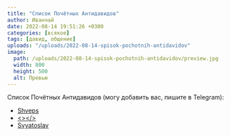 ```yaml
---
title: "Список Почётных Антидавидов"
author: Иванчай
date: 2022-08-14 19:51:26 +0300
categories: [всякое]
tags: [давид, общение]
uploads: "/uploads/2022-08-14-spisok-pochotnih-antidavidov"
image:
  path: /uploads/2022-08-14-spisok-pochotnih-antidavidov/preview.jpg
  width: 800
  height: 500
  alt: Превью
---
```


Список Почётных Антидавидов (могу добавить вас, пишите в Telegram):

- [Shveps](https://t.me/VovaKababik)
- [<></>](https://t.me/Orbulon)
- [Svyatoslav](https://t.me/svyat1912)
